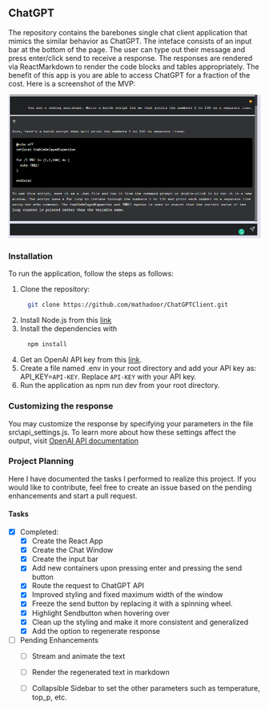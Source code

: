 ## ChatGPT
The repository contains the barebones single chat client application that mimics the similar behavior as ChatGPT. The inteface consists of an input bar at the bottom of the page. The user can type out their message and press enter/click send to receive a response. The responses are rendered via ReactMarkdown to render the code blocks and tables appropriately. The benefit of this app is you are able to access ChatGPT for a fraction of the cost. 
Here is a screenshot of the MVP:
<!-- Add Image from assets/ -->
![demo](assets/demo_mvp_2.PNG)

### Installation
To run the application, follow the steps as follows: 
1. Clone the repository: 
    ```bash
      git clone https://github.com/mathadoor/ChatGPTClient.git
    ```
2. Install Node.js from this [link](https://nodejs.org/en/download/)
3. Install the dependencies with 
    ```bash
      npm install
    ```
4. Get an OpenAI API key from this [link](https://platform.openai.com/account/api-keys).
5. Create a file named .env in your root directory and add your API key as: API_KEY=```API-KEY```. Replace ```API-KEY``` with your API key.
6. Run the application as npm run dev from your root directory. 

### Customizing the response
You may customize the response by specifying your parameters in the file src\api_settings.js. To learn more about how these settings affect the output, visit [OpenAI API documentation](https://platform.openai.com/docs/api-reference/chat/create)

### Project Planning
Here I have documented the tasks I performed to realize this project. If you would like to contribute, feel free to create an issue based on the pending enhancements and start a pull request. 
#### Tasks
- [x] Completed:
  - [x] Create the React App
  - [x] Create the Chat Window
  - [x] Create the input bar
  - [x] Add new containers upon pressing enter and pressing the send button
  - [x] Route the request to ChatGPT API
  - [x] Improved styling and fixed maximum width of the window
  - [x] Freeze the send button by replacing it with a spinning wheel. 
  - [x] Highlight Sendbutton when hovering over
  - [x] Clean up the styling and make it more consistent and generalized
  - [x] Add the option to regenerate response

- [ ] Pending Enhancements
  - [ ] Stream and animate the text
  - [ ] Render the regenerated text in markdown
  - [ ] Collapsible Sidebar to set the other parameters such as temperature, top_p, etc.

